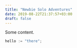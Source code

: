 ```yaml
---
title: "Newbie Solo Adventures"
date: 2019-08-22T21:37:57+03:00
draft: false
---
```


Some content. 

```go
hello := "there";
```